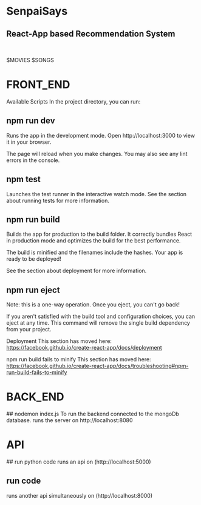 # SenpaiSays <br>
<h2> React-App based Recommendation System</h2> <br>
<p> $MOVIES    $SONGS </p>

<h1>FRONT_END</h1>
Available Scripts
In the project directory, you can run:

## npm run dev <br>
Runs the app in the development mode.
Open http://localhost:3000 to view it in your browser.

The page will reload when you make changes.
You may also see any lint errors in the console.

## npm test <br>
Launches the test runner in the interactive watch mode.
See the section about running tests for more information.

## npm run build <br>
Builds the app for production to the build folder.
It correctly bundles React in production mode and optimizes the build for the best performance.

The build is minified and the filenames include the hashes.
Your app is ready to be deployed!

See the section about deployment for more information.

## npm run eject <br>
Note: this is a one-way operation. Once you eject, you can't go back!

If you aren't satisfied with the build tool and configuration choices, you can eject at any time. This command will remove the single build dependency from your project.

Deployment
This section has moved here: https://facebook.github.io/create-react-app/docs/deployment

npm run build fails to minify
This section has moved here: https://facebook.github.io/create-react-app/docs/troubleshooting#npm-run-build-fails-to-minify

<h1>BACK_END</h1>
## nodemon index.js
To run the backend connected to the mongoDb database.
runs the server on http://localhost:8080

<h1>API</H1>
## run python code 
runs an api on (http://localhost:5000)

## run code
runs another api simultaneously on (http://localhost:8000)
